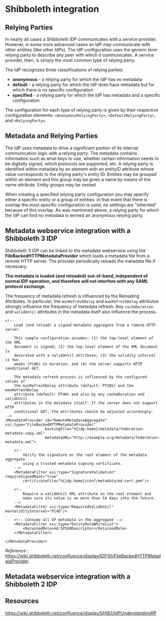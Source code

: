 # Shibboleth integration
## Relying Parties
In nearly all cases a Shibboleth IDP communicates with a service provider. However, in some more advanced cases an IdP may communicate with other entities (like other IdPs). The IdP configuration uses the generic term relying party to describe any peer with which it communicates. A service provider, then, is simply the most common type of relying party.

The IdP recognizes three classifications of relying parties:
  - **anonymous** - a relying party for which the IdP has no metadata
  - **default** - a relying party for which the IdP does have metadata but for which there is no specific configuration
  - **specified** - a relying party for which the IdP has metadata and a specific configuration

The configuration for each type of relying party is given by their respective configuration elements: `<AnonymousRelyingParty>`, `<DefaultRelyingParty>`, and `<RelyingParty>`.

## Metadata and Relying Parties
The IdP uses metadata to drive a significant portion of its internal communication logic with a relying party. The metadata contains information such as what keys to use, whether certain information needs to be digitally signed, which protocols are supported, etc. A relying party is identified within metadata by an <EntityDescriptor> element with an entityID attribute whose value corresponds to the relying party's entity ID. Entities may be grouped within an <EntitiesDescriptor> element and this group may be given a name by means of the name attribute. Entity groups may be nested.

When creating a specified relying party configuration you may specify either a specific entity or a group of entities. In that event that there is overlap the most specific configuration is used, no settings are "inherited" because of this overlap. As was mentioned above, a relying party for which the IdP can find no metadata is termed an anonymous relying party.

## Metadata webservice integration with a Shibboleth 3 IDP
Shibboleth 3 IDP can be linked to the metadata webservice using the **FileBackedHTTPMetadataProvider** which loads a metadata file from a remote HTTP server. The provider periodically reloads the metadata file if necessary.

**The metadata is loaded (and reloaded) out-of-band, independent of normal IDP operation, and therefore will not interfere with any SAML protocol exchange.**

The frequency of metadata refresh is influenced by the Reloading Attributes. In particular, the `minRefreshDelay` and `maxRefreshDelay` attributes strongly influence the frequency of metadata refresh. Any `cacheDuration` and `validUntil` attributes in the metadata itself also influence the process.

```
<!--
    Load (and reload) a signed metadata aggregate from a remote HTTP server.

    This sample configuration assumes: (1) the top-level element of the XML
    document is signed; (2) the top-level element of the XML document is
    decorated with a validUntil attribute; (3) the validity interval is two
    weeks (P14D) in duration; and (4) the server supports HTTP conditional GET.

    The metadata refresh process is influenced by the configured values of
    the minRefreshDelay attribute (default: PT30S) and the maxRefreshDelay
    attribute (default: PT4H) and also by any cacheDuration and validUntil
    attributes in the metadata itself. If the server does not support HTTP
    conditional GET, the attributes should be adjusted accordingly.
-->
<MetadataProvider id="RemoteMetadataAggregate" xsi:type="FileBackedHTTPMetadataProvider"
                  backingFile="%{idp.home}/metadata/federation-metadata-copy.xml"
                  metadataURL="http://example.org/metadata/federation-metadata.xml">

    <!--
        Verify the signature on the root element of the metadata aggregate
        using a trusted metadata signing certificate.
    -->
    <MetadataFilter xsi:type="SignatureValidation" requireSignedRoot="true"
        certificateFile="%{idp.home}/conf/metadata/md-cert.pem"/>

    <!--
        Require a validUntil XML attribute on the root element and
        make sure its value is no more than 14 days into the future.
    -->
    <MetadataFilter xsi:type="RequiredValidUntil" maxValidityInterval="P14D"/>

    <!-- Consume all SP metadata in the aggregate -->
    <MetadataFilter xsi:type="EntityRoleWhiteList">
        <RetainedRole>md:SPSSODescriptor</RetainedRole>
    </MetadataFilter>      

</MetadataProvider>
```

_Reference_ : https://wiki.shibboleth.net/confluence/display/IDP30/FileBackedHTTPMetadataProvider

## Metadata webservice integration with a Shibboleth 2 IDP


## Resources
https://wiki.shibboleth.net/confluence/display/SHIB2/IdPUnderstandingRP
